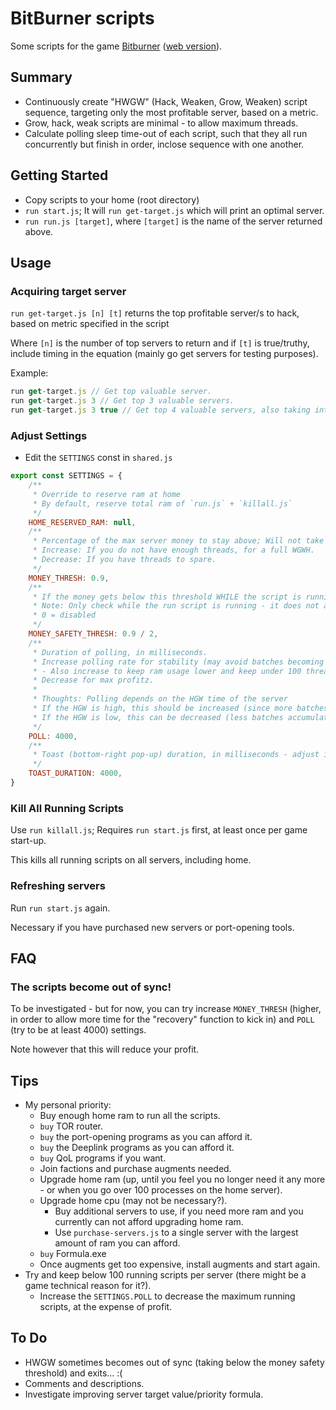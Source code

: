 # BitBurner scripts

Some scripts for the game [Bitburner](https://store.steampowered.com/app/1812820/Bitburner/) ([web version](https://danielyxie.github.io/bitburner/)).

## Summary

* Continuously create "HWGW" (Hack, Weaken, Grow, Weaken) script sequence, targeting only the most profitable server, based on a metric.
* Grow, hack, weak scripts are minimal - to allow maximum threads.
* Calculate polling sleep time-out of each script, such that they all run concurrently but finish in order, inclose sequence with one another.

## Getting Started

* Copy scripts to your home (root directory)
* `run start.js`; It will `run get-target.js` which will print an optimal server.
* `run run.js [target]`, where `[target]` is the name of the server returned above.

## Usage

### Acquiring target server

`run get-target.js [n] [t]` returns the top profitable server/s to hack, based on metric specified in the script

Where `[n]` is the number of top servers to return and if `[t]` is true/truthy, include timing in the equation (mainly go get servers for testing purposes).

Example:
```js
run get-target.js // Get top valuable server.
run get-target.js 3 // Get top 3 valuable servers.
run get-target.js 3 true // Get top 4 valuable servers, also taking into account the times (the results may be different from the above).
```

### Adjust Settings

* Edit the `SETTINGS` const in `shared.js`

```js
export const SETTINGS = {
    /**
     * Override to reserve ram at home
     * By default, reserve total ram of `run.js` + `killall.js`
     */
    HOME_RESERVED_RAM: null,
    /**
     * Percentage of the max server money to stay above; Will not take money if below this percentage.
     * Increase: If you do not have enough threads, for a full WGWH.
     * Decrease: If you have threads to spare.
     */
    MONEY_THRESH: 0.9,
    /**
     * If the money gets below this threshold WHILE the script is running, it will terminate.
     * Note: Only check while the run script is running - it does not accomodate changes that will happen after already existing scripts.
     * 0 = disabled
     */
    MONEY_SAFETY_THRESH: 0.9 / 2,
    /**
     * Duration of polling, in milliseconds.
     * Increase polling rate for stability (may avoid batches becoming out of sync and taking more money than it should).
     * - Also increase to keep ram usage lower and keep under 100 threads per server
     * Decrease for max profitz.
     *
     * Thoughts: Polling depends on the HGW time of the server
     * If the HGW is high, this should be increased (since more batches will accumulate on the servers before the scripts are run and cleared)
     * If the HGW is low, this can be decreased (less batches accumulated before the scripts run)
     */
    POLL: 4000,
    /**
     * Toast (bottom-right pop-up) duration, in milliseconds - adjust if needed, if it is too slow/fast.
     */
    TOAST_DURATION: 4000,
}
```

### Kill All Running Scripts

Use `run killall.js`; Requires `run start.js` first, at least once per game start-up.

This kills all running scripts on all servers, including home.

### Refreshing servers

Run `run start.js` again.

Necessary if you have purchased new servers or port-opening tools.

## FAQ

### The scripts become out of sync!

To be investigated - but for now, you can try increase `MONEY_THRESH` (higher, in order to allow more time for the "recovery" function to kick in) and `POLL` (try to be at least 4000) settings.

Note however that this will reduce your profit.

## Tips

* My personal priority:
	* Buy enough home ram to run all the scripts.
	* `buy` TOR router.
	* `buy` the port-opening programs as you can afford it.
	* `buy` the Deeplink programs as you can afford it.
	* `buy` QoL programs if you want.
	* Join factions and purchase augments needed.
	* Upgrade home ram (up, until you feel you no longer need it any more - or when you go over 100 processes on the home server).
	* Upgrade home cpu (may not be necessary?).
		* Buy additional servers to use, if you need more ram and you currently can not afford upgrading home ram.
		* Use `purchase-servers.js` to a single server with the largest amount of ram you can afford.
	* `buy` Formula.exe
	* Once augments get too expensive, install augments and start again.
* Try and keep below 100 running scripts per server (there might be a game technical reason for it?).
	* Increase the `SETTINGS.POLL` to decrease the maximum running scripts, at the expense of profit.


## To Do

* HWGW sometimes becomes out of sync (taking below the money safety threshold) and exits... :(
* Comments and descriptions.
* Investigate improving server target value/priority formula.
